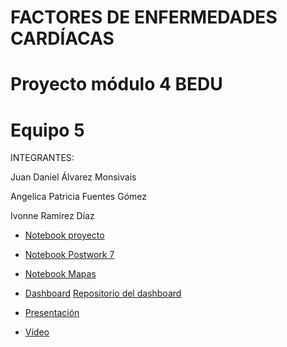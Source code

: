 # FACTORES DE ENFERMEDADES CARDÍACAS
# Proyecto módulo 4 BEDU


# Equipo 5
INTEGRANTES: 

 Juan Daniel Álvarez Monsivais
 
 Angelica Patricia Fuentes Gómez
 
 Ivonne Ramírez Díaz

  - [Notebook proyecto](https://github.com/angyf/proyecto/blob/main/Proyecto_M4.ipynb) 

  - [Notebook Postwork 7](https://github.com/angyf/proyecto/blob/main/Procesamiento_de_Lenguaje_Natural.ipynb)

  - [Notebook Mapas](https://github.com/angyf/proyecto/blob/main/Mapas_Coropl%C3%A9ticos.ipynb)

  - [Dashboard](https://enfermedades-cardiovasculares.herokuapp.com/) [Repositorio del dashboard](https://github.com/DanielMonsivais/Dashboard-Equipo5)

  - [Presentación](https://www.canva.com/design/DAEcz2dw4Ew/5mDMt1HIEOywQ0U_ZxL2Ng/view?utm_content=DAEcz2dw4Ew&utm_campaign=designshare&utm_medium=link&utm_source=publishsharelink)
 
  - [Vídeo](https://www.dropbox.com/s/n4dkllwnch1ccrh/PROYECTO_PYTHON.mp4?dl=0)




